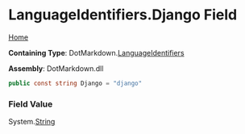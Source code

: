 <a name="_top"></a>

# LanguageIdentifiers\.Django Field

[Home](../../../README.md#_top)

**Containing Type**: DotMarkdown\.[LanguageIdentifiers](../README.md#_top)

**Assembly**: DotMarkdown\.dll

```csharp
public const string Django = "django"
```

### Field Value

System\.[String](https://docs.microsoft.com/en-us/dotnet/api/system.string)